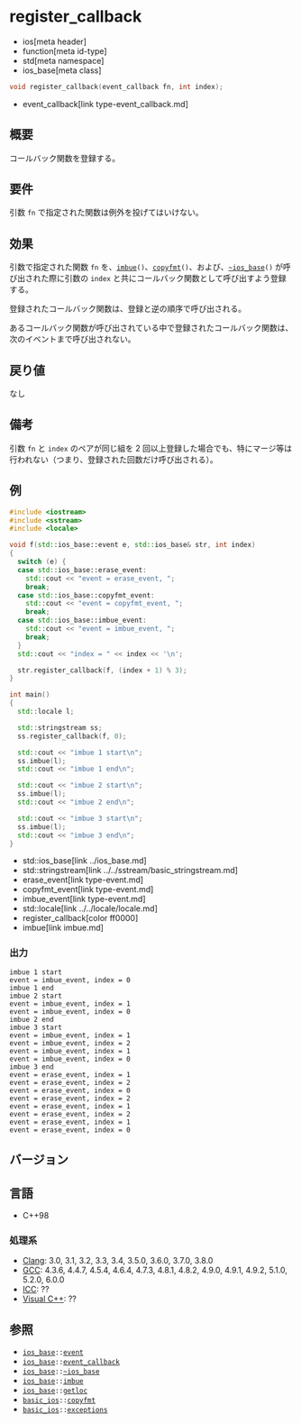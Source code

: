 # register_callback
* ios[meta header]
* function[meta id-type]
* std[meta namespace]
* ios_base[meta class]

```cpp
void register_callback(event_callback fn, int index);
```
* event_callback[link type-event_callback.md]

## 概要
コールバック関数を登録する。


## 要件
引数 `fn` で指定された関数は例外を投げてはいけない。


## 効果
引数で指定された関数 `fn` を、[`imbue`](imbue.md)`()`、[`copyfmt`](../basic_ios/copyfmt.md)`()`、および、[`~ios_base`](op_destructor.md)`()` が呼び出された際に引数の `index` と共にコールバック関数として呼び出すよう登録する。

登録されたコールバック関数は、登録と逆の順序で呼び出される。

あるコールバック関数が呼び出されている中で登録されたコールバック関数は、次のイベントまで呼び出されない。


## 戻り値
なし


## 備考
引数 `fn` と `index` のペアが同じ組を 2 回以上登録した場合でも、特にマージ等は行われない（つまり、登録された回数だけ呼び出される）。


## 例
```cpp example
#include <iostream>
#include <sstream>
#include <locale>

void f(std::ios_base::event e, std::ios_base& str, int index)
{
  switch (e) {
  case std::ios_base::erase_event:
    std::cout << "event = erase_event, ";
    break;
  case std::ios_base::copyfmt_event:
    std::cout << "event = copyfmt_event, ";
    break;
  case std::ios_base::imbue_event:
    std::cout << "event = imbue_event, ";
    break;
  }
  std::cout << "index = " << index << '\n';

  str.register_callback(f, (index + 1) % 3);
}

int main()
{
  std::locale l;

  std::stringstream ss;
  ss.register_callback(f, 0);

  std::cout << "imbue 1 start\n";
  ss.imbue(l);
  std::cout << "imbue 1 end\n";

  std::cout << "imbue 2 start\n";
  ss.imbue(l);
  std::cout << "imbue 2 end\n";

  std::cout << "imbue 3 start\n";
  ss.imbue(l);
  std::cout << "imbue 3 end\n";
}
```
* std::ios_base[link ../ios_base.md]
* std::stringstream[link ../../sstream/basic_stringstream.md]
* erase_event[link type-event.md]
* copyfmt_event[link type-event.md]
* imbue_event[link type-event.md]
* std::locale[link ../../locale/locale.md]
* register_callback[color ff0000]
* imbue[link imbue.md]

### 出力
```
imbue 1 start
event = imbue_event, index = 0
imbue 1 end
imbue 2 start
event = imbue_event, index = 1
event = imbue_event, index = 0
imbue 2 end
imbue 3 start
event = imbue_event, index = 1
event = imbue_event, index = 2
event = imbue_event, index = 1
event = imbue_event, index = 0
imbue 3 end
event = erase_event, index = 1
event = erase_event, index = 2
event = erase_event, index = 0
event = erase_event, index = 2
event = erase_event, index = 1
event = erase_event, index = 2
event = erase_event, index = 1
event = erase_event, index = 0
```


## バージョン
## 言語
- C++98

### 処理系
- [Clang](/implementation.md#clang): 3.0, 3.1, 3.2, 3.3, 3.4, 3.5.0, 3.6.0, 3.7.0, 3.8.0
- [GCC](/implementation.md#gcc): 4.3.6, 4.4.7, 4.5.4, 4.6.4, 4.7.3, 4.8.1, 4.8.2, 4.9.0, 4.9.1, 4.9.2, 5.1.0, 5.2.0, 6.0.0
- [ICC](/implementation.md#icc): ??
- [Visual C++](/implementation.md#visual_cpp): ??


## 参照
- [`ios_base`](../ios_base.md)`::`[`event`](type-event.md)
- [`ios_base`](../ios_base.md)`::`[`event_callback`](type-event_callback.md)
- [`ios_base`](../ios_base.md)`::`[`~ios_base`](op_destructor.md)
- [`ios_base`](../ios_base.md)`::`[`imbue`](imbue.md)
- [`ios_base`](../ios_base.md)`::`[`getloc`](getloc.md)
- [`basic_ios`](../basic_ios.md)`::`[`copyfmt`](../basic_ios/copyfmt.md)
- [`basic_ios`](../basic_ios.md)`::`[`exceptions`](../basic_ios/exceptions.md)
